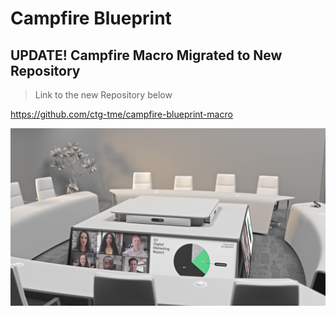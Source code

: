# Campfire Blueprint

## UPDATE! Campfire Macro Migrated to New Repository

> Link to the new Repository below

https://github.com/ctg-tme/campfire-blueprint-macro

[![Campfire Room Render](/images/campfire_room_render.jpeg)](https://github.com/ctg-tme/campfire-blueprint-macro)